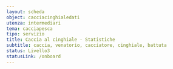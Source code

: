 ```yaml
---
layout: scheda
object: cacciacinghialedati
utenza: intermediari
tema: cacciapesca
tipo: servizio
title: Caccia al cinghiale - Statistiche
subtitle: caccia, venatorio, cacciatore, cinghiale, battuta
status: Livello3
statusLink: /onboard
---
```

